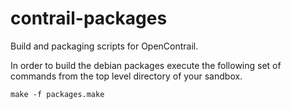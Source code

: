 contrail-packages
=================


Build and packaging scripts for OpenContrail.

In order to build the debian packages execute the following set of commands from the top level directory of your sandbox.

```
make -f packages.make
```
